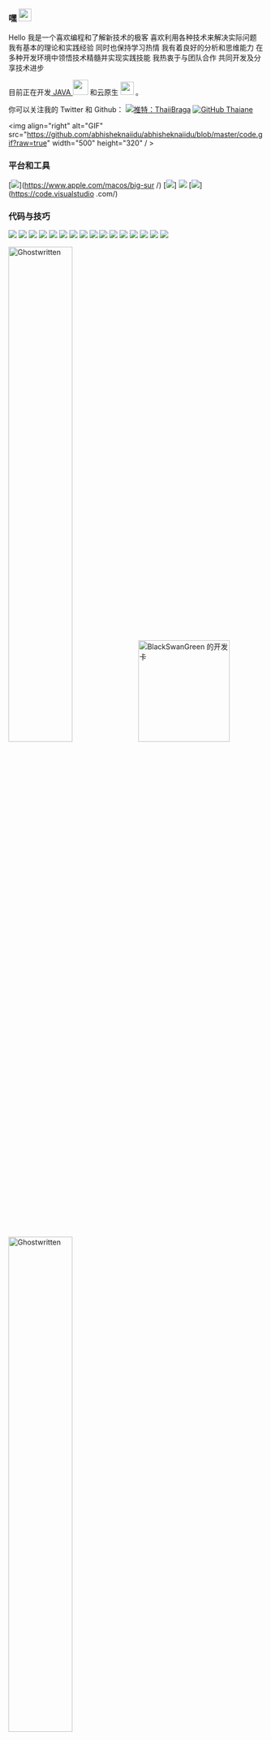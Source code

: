 ### 嘿 <img src="https://media.giphy.com/media/hvRJCLFzcasrR4ia7z/giphy.gif" width="25px">

Hello 我是一个喜欢编程和了解新技术的极客 喜欢利用各种技术来解决实际问题 我有基本的理论和实践经验 同时也保持学习热情 我有着良好的分析和思维能力 在多种开发环境中领悟技术精髓并实现实践技能 我热衷于与团队合作 共同开发及分享技术进步



目前正在开发[ JAVA ](http://www.bsgchina.com/) <img src="https://cdn.jsdelivr.net/gh/TheDudeThatCode/TheDudeThatCode/Assets/Developer.gif" width="30px" > 和云原生 <img src="https://cdn.jsdelivr.net/gh/Ghostwritten/Ghostwritten/assets/gopher.gif" width="26px"> 。

你可以关注我的 Twitter 和 Github：
[![推特：ThaiiBraga ](https://img.shields.io/twitter/follow/cnghostwritten?style=social)](https://twitter.com/SuancaiR)
[![ GitHub Thaiane ](https://img.shields.io/github/followers/Ghostwritten?label=follow&style=social)](https://github.com/rage-suancai)

<img align="right" alt="GIF" src="https://github.com/abhisheknaiidu/abhisheknaiidu/blob/master/code.gif?raw=true" width="500" height="320" / >






### 平台和工具

[![](https://img.shields.io/badge/macOS-BigSur-292e33?style=flat-square&logo=apple&logoColor=ffffff)](https://www.apple.com/macos/big-sur /)
[![](https://img.shields.io/badge/Browser-FireFox-4285f4?style=flat-square&logo=firefox&logoColor=ffffff)]
[![](https://img.shields.io/badge/IDE-JetBrains-black?style=flat-square&logo=jetbrains&logoColor=ffffff)](https://www.jetbrains.com/)
[![](https://img.shields.io/badge/Editor-Visual%20Studio%20Code-007ACC?style=flat-square&logo=visual-studio-code&logoColor=ffffff)](https://code.visualstudio .com/)


### 代码与技巧

[![](https://img.shields.io/badge/-WireGuard-88171A?style=flat-square&logo=wireguard&logoColor=ffffff)](https://www.wireguard.com/)
[![](https://img.shields.io/badge/-Kubernetes-326CE5?style=flat-square&logo=kubernetes&logoColor=ffffff)](https://kubernetes.io/)
[![](https://img.shields.io/badge/-Docker-2496ED?style=flat-square&logo=docker&logoColor=ffffff)](https://www.docker.com/)
[![](https://img.shields.io/badge/-Podman-892CA0?style=flat-square&logo=podman&logoColor=ffffff)](https://podman.io/)
[![](https://img.shields.io/badge/-Prometheus-E6522C?style=flat-square&logo=prometheus&logoColor=ffffff)](https://prometheus.io/)
[![](https://img.shields.io/badge/-Grafana-F46800?style=flat-square&logo=grafana&logoColor=ffffff)](https://grafana.com/)
[![](https://img.shields.io/badge/-Harbor-60B932?style=flat-square&logo=harbor&logoColor=ffffff)](https://goharbor.io/)
[![](https://img.shields.io/badge/-Consul-F24C53?style=flat-square&logo=consul&logoColor=ffffff)](https://www.consul.io/)
[![](https://img.shields.io/badge/-Hugo-FF4088?style=flat-square&logo=hugo&logoColor=ffffff)](https://gohugo.io/)
[![](https://img.shields.io/badge/-jekyll-FFA500?style=flat-square&logo=jekyll&logoColor=ffffff)](https://jekyllrb.com/)
[![](https://img.shields.io/badge/-Linux-Fcc624?style=flat-square&logo=linux&logoColor=ffffff)](https://www.linux.org/)
[![](https://img.shields.io/badge/-Nginx-269539?style=flat-square&logo=nginx&logoColor=ffffff)](https://nginx.org/)
[![](https://img.shields.io/badge/-GitHub%20Actions-2088FF?style=flat-square&logo=github-actions&logoColor=ffffff)](https://github.com/features/actions)
[![](https://img.shields.io/badge/-Golang-00ADD8?style=flat-square&logo=go&logoColor=ffffff)](https://golang.org/)
[![](https://img.shields.io/badge/-python-blue?style=flat-square&logo=python&logoColor=ffffff)](https://www.python.org/)
[![](https://img.shields.io/badge/-Ansible-EE0000?style=flat-square&logo=ansible&logoColor=ffffff)](https://www.ansible.com/)



<span><img src="https://github-readme-stats.vercel.app/api?username=rage-suancai&show_icons=true&theme=dark&hide_border=false" alt="Ghostwritten" width=50% /></span>
<a href="https://app.daily.dev/rage-suancai" ><img src="https://api.daily.dev/devcards/cdfc7a689b9c4fa7b9dfa529683fe998.png?r=n7h" width="180" height= "200" alt="BlackSwanGreen 的开发卡"/></a>
<span><img src="https://github-readme-streak-stats.herokuapp.com/?user=rage-suancai&theme=dark" alt="Ghostwritten" width=50% /></span>



<p align="left"> Github 简介奖杯：
	<br><a href="https://github.com/ryo-ma/github-profile-trophy"><img src="https://github-profile-trophy.vercel.app/?username=Ghostwritten&主题=onedark&title=MultiLanguage,Stars,Commit,Followers,Issues,Repositories" alt="Ghostwritten" /></a> </p>

